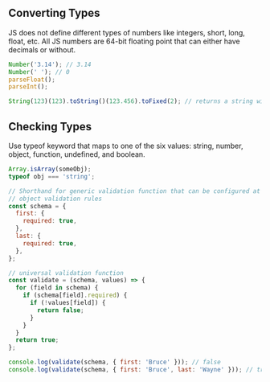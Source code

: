 ## Converting Types

JS does not define different types of numbers like integers, short, long, float, etc. All JS numbers are 64-bit floating point that can either have decimals or without.

```js
Number('3.14'); // 3.14
Number(' '); // 0
parseFloat();
parseInt();

String(123)(123).toString()(123.456).toFixed(2); // returns a string with specified number of decimals
```

## Checking Types

Use typeof keyword that maps to one of the six values: string, number, object, function, undefined, and boolean.

```js
Array.isArray(someObj);
typeof obj === 'string';

// Shorthand for generic validation function that can be configured at runtime
// object validation rules
const schema = {
  first: {
    required: true,
  },
  last: {
    required: true,
  },
};

// universal validation function
const validate = (schema, values) => {
  for (field in schema) {
    if (schema[field].required) {
      if (!values[field]) {
        return false;
      }
    }
  }
  return true;
};

console.log(validate(schema, { first: 'Bruce' })); // false
console.log(validate(schema, { first: 'Bruce', last: 'Wayne' })); // true
```
